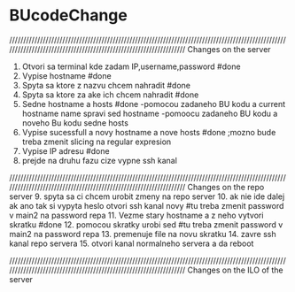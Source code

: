 # BUcodeChange
//////////////////////////////////////////////////////////////////////////////////////////////////////////////////////////////////////////////////////////////////
Changes on the server

1. Otvori sa terminal kde zadam IP,username,password            								#done
2. Vypise hostname																				#done
3. Spyta sa ktore z nazvu chcem nahradit														#done
4. Spyta sa ktore za ake ich chcem nahradit														#done
5. Sedne hostname a hosts																		#done
	-pomocou zadaneho BU kodu a current hostname name spravi sed hostname
	-pomoocu zadaneho BU kodu a noveho Bu kodu sedne hosts
6. Vypise sucessfull a novy hostname a nove hosts 												#done ;mozno bude treba zmenit slicing na regular expresion
7. Vypise IP adresu																				#done
8. prejde na druhu fazu cize vypne ssh kanal


//////////////////////////////////////////////////////////////////////////////////////////////////////////////////////////////////////////////////////////////////
Changes on the repo server
9. spyta sa ci chcem urobit zmeny na repo server
10. ak nie ide dalej ak ano tak si vypyta heslo	
	otvori ssh kanal novy																				#tu treba zmenit password v main2 na password repa
11. Vezme stary hostname a z neho vytvori skratku														#done
12. pomocou skratky urobi sed 																			#tu treba zmenit password v main2 na password repa
13. premenuje file na novu skratku
14. zavre ssh kanal repo servera
15. otvori kanal normalneho servera a da reboot 






//////////////////////////////////////////////////////////////////////////////////////////////////////////////////////////////////////////////////////////////////
Changes on the ILO of the server








